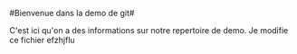 #Bienvenue dans la demo de git#

C'est ici qu'on a des informations sur notre repertoire de demo.
Je modifie ce fichier
efzhjflu